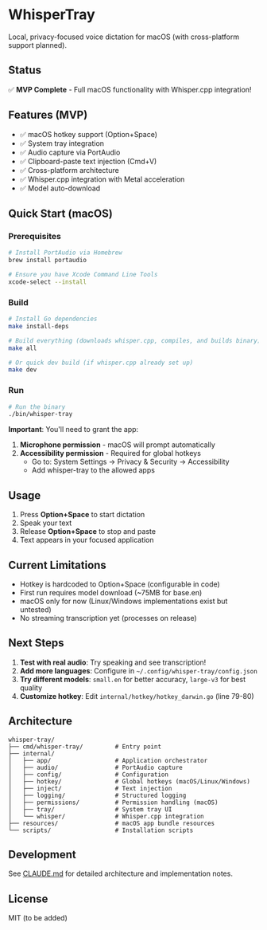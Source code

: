 # WhisperTray

Local, privacy-focused voice dictation for macOS (with cross-platform support planned).

## Status

✅ **MVP Complete** - Full macOS functionality with Whisper.cpp integration!

## Features (MVP)

- ✅ macOS hotkey support (Option+Space)
- ✅ System tray integration
- ✅ Audio capture via PortAudio
- ✅ Clipboard-paste text injection (Cmd+V)
- ✅ Cross-platform architecture
- ✅ Whisper.cpp integration with Metal acceleration
- ✅ Model auto-download

## Quick Start (macOS)

### Prerequisites

```bash
# Install PortAudio via Homebrew
brew install portaudio

# Ensure you have Xcode Command Line Tools
xcode-select --install
```

### Build

```bash
# Install Go dependencies
make install-deps

# Build everything (downloads whisper.cpp, compiles, and builds binary)
make all

# Or quick dev build (if whisper.cpp already set up)
make dev
```

### Run

```bash
# Run the binary
./bin/whisper-tray
```

**Important**: You'll need to grant the app:
1. **Microphone permission** - macOS will prompt automatically
2. **Accessibility permission** - Required for global hotkeys
   - Go to: System Settings → Privacy & Security → Accessibility
   - Add whisper-tray to the allowed apps

## Usage

1. Press **Option+Space** to start dictation
2. Speak your text
3. Release **Option+Space** to stop and paste
4. Text appears in your focused application

## Current Limitations

- Hotkey is hardcoded to Option+Space (configurable in code)
- First run requires model download (~75MB for base.en)
- macOS only for now (Linux/Windows implementations exist but untested)
- No streaming transcription yet (processes on release)

## Next Steps

1. **Test with real audio**: Try speaking and see transcription!
2. **Add more languages**: Configure in `~/.config/whisper-tray/config.json`
3. **Try different models**: `small.en` for better accuracy, `large-v3` for best quality
4. **Customize hotkey**: Edit `internal/hotkey/hotkey_darwin.go` (line 79-80)

## Architecture

```
whisper-tray/
├── cmd/whisper-tray/         # Entry point
├── internal/
│   ├── app/                  # Application orchestrator
│   ├── audio/                # PortAudio capture
│   ├── config/               # Configuration
│   ├── hotkey/               # Global hotkeys (macOS/Linux/Windows)
│   ├── inject/               # Text injection
│   ├── logging/              # Structured logging
│   ├── permissions/          # Permission handling (macOS)
│   ├── tray/                 # System tray UI
│   └── whisper/              # Whisper.cpp integration
├── resources/                # macOS app bundle resources
└── scripts/                  # Installation scripts
```

## Development

See [CLAUDE.md](CLAUDE.md) for detailed architecture and implementation notes.

## License

MIT (to be added)
